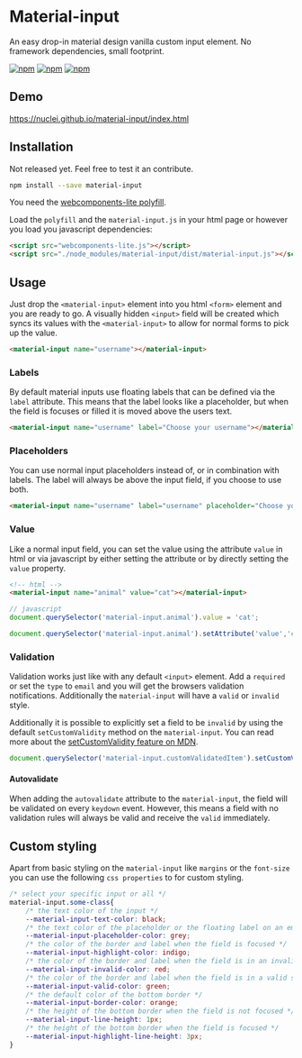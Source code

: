 # Material-input
An easy drop-in material design vanilla custom input element. No framework dependencies, small footprint.

[![npm](https://img.shields.io/npm/v/material-input.svg?maxAge=2592000?style=flat-square)](https://www.npmjs.com/package/material-input) [![npm](https://img.shields.io/npm/dt/material-input.svg?maxAge=2592000?style=flat-square)](https://www.npmjs.com/package/material-input) [![npm](https://img.shields.io/npm/l/material-input.svg?maxAge=2592000?style=flat-square)](https://github.com/nuclei/material-input/blob/master/LICENSE)

## Demo

https://nuclei.github.io/material-input/index.html

## Installation
Not released yet. Feel free to test it an contribute.
```bash
npm install --save material-input
```

You need the [webcomponents-lite polyfill](https://github.com/webcomponents/webcomponentsjs).

Load the `polyfill` and the `material-input.js` in your html page or however you load you javascript dependencies:
```html
<script src="webcomponents-lite.js"></script>
<script src="./node_modules/material-input/dist/material-input.js"></script>
```

## Usage
Just drop the `<material-input>` element into you html `<form>` element and you are ready to go. A visually hidden `<input>` field will be created which syncs its values with the `<material-input>` to allow for normal forms to pick up the value.


```html
<material-input name="username"></material-input>
```

### Labels
By default material inputs use floating labels that can be defined via the `label` attribute. This means that the label looks like a placeholder, but when the field is focuses or filled it is moved above the users text.

```html
<material-input name="username" label="Choose your username"></material-input>
```

### Placeholders
You can use normal input placeholders instead of, or in combination with labels. The label will always be above the input field, if you choose to use both.

```html
<material-input name="username" label="username" placeholder="Choose your username"></material-input>
```

### Value
Like a normal input field, you can set the value using the attribute `value` in html or via javascript by either setting the attribute or by directly setting the `value` property.

```html
<!-- html -->
<material-input name="animal" value="cat"></material-input>
```

```javascript
// javascript
document.querySelector('material-input.animal').value = 'cat';

document.querySelector('material-input.animal').setAttribute('value','cat');
```

### Validation
Validation works just like with any default `<input>` element. Add a `required` or set the `type` to `email` and you will get the browsers validation notifications. Additionally the `material-input` will have a `valid` or `invalid` style.

Additionally it is possible to explicitly set a field to be `invalid` by using the default `setCustomValidity` method on the `material-input`. You can read more about the [setCustomValidity feature on MDN](https://developer.mozilla.org/en-US/docs/Web/Guide/HTML/HTML5/Constraint_validation#Controlling_the_text_of_constraints_violation).

```javascript
document.querySelector('material-input.customValidatedItem').setCustomValidity('This is not valid.');
```

#### Autovalidate
When adding the `autovalidate` attribute to the `material-input`, the field will be validated on every `keydown` event. However, this means a field with no validation rules will always be valid and receive the `valid` immediately.

## Custom styling
Apart from basic styling on the `material-input` like `margins` or the `font-size` you can use the following `css properties` to for custom styling.

```css
/* select your specific input or all */
material-input.some-class{
    /* the text color of the input */
    --material-input-text-color: black;
    /* the text color of the placeholder or the floating label on an empty field */
    --material-input-placeholder-color: grey;
    /* the color of the border and label when the field is focused */
    --material-input-highlight-color: indigo;
    /* the color of the border and label when the field is in an invalid state */
    --material-input-invalid-color: red;
    /* the color of the border and label when the field is in a valid state */
    --material-input-valid-color: green;
    /* the default color of the bottom border */
    --material-input-border-color: orange;
    /* the height of the bottom border when the field is not focused */
    --material-input-line-height: 1px;
    /* the height of the bottom border when the field is focused */
    --material-input-highlight-line-height: 3px;
}
```
